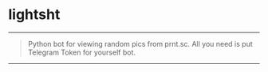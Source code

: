 # lightsht

---
> Python bot for viewing random pics from prnt.sc. All you need is put Telegram Token for yourself bot.
---
